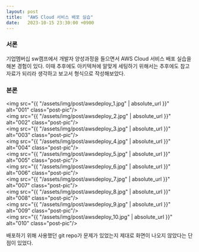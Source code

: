 ```yaml
---
layout: post
title:  "AWS Cloud 서비스 배포 실습"
date:   2023-10-15 23:30:00 +0900
---
```

### 서론
기업멤버십 sw캠프에서 개발자 양성과정을 들으면서 AWS Cloud 서비스 배포 실습을 해본 경험이 있다. 이때 추후에도 아키텍쳐에 알맞게 세팅하기 위해서는 추후에도 참고자료가 되리라 생각하고 보고서 형식으로 작성해보았다. 

### 본론
<img src="{{ "/assets/img/post/awsdeploy_1.jpg" | absolute_url }}" alt="001" class="post-pic"/>
<br>
<img src="{{ "/assets/img/post/awsdeploy_2.jpg" | absolute_url }}" alt="002" class="post-pic"/>
<br>
<img src="{{ "/assets/img/post/awsdeploy_3.jpg" | absolute_url }}" alt="003" class="post-pic"/>
<br>
<img src="{{ "/assets/img/post/awsdeploy_4.jpg" | absolute_url }}" alt="004" class="post-pic"/>
<br>
<img src="{{ "/assets/img/post/awsdeploy_5.jpg" | absolute_url }}" alt="005" class="post-pic"/>
<br>
<img src="{{ "/assets/img/post/awsdeploy_6.jpg" | absolute_url }}" alt="006" class="post-pic"/>
<br>
<img src="{{ "/assets/img/post/awsdeploy_7.jpg" | absolute_url }}" alt="007" class="post-pic"/>
<br>
<img src="{{ "/assets/img/post/awsdeploy_8.jpg" | absolute_url }}" alt="008" class="post-pic"/>
<br>
<img src="{{ "/assets/img/post/awsdeploy_9.jpg" | absolute_url }}" alt="009" class="post-pic"/>
<br>
<img src="{{ "/assets/img/post/awsdeploy_10.jpg" | absolute_url }}" alt="010" class="post-pic"/>
<br>

배포하기 위해 사용했던 git repo가 문제가 있었는지 제대로 화면이 나오지 않았다는 단점이 있었다. 

